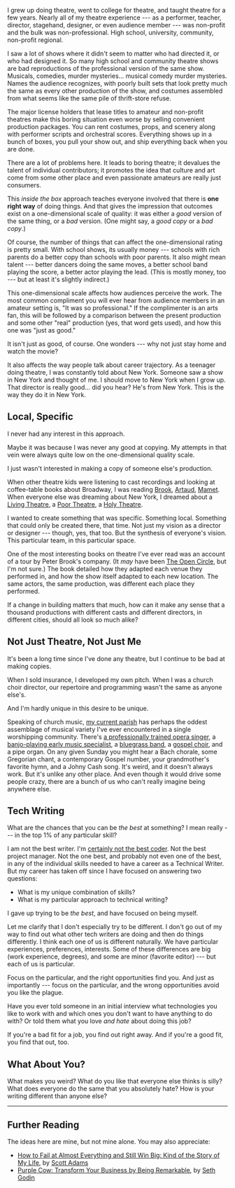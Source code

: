 <!--
.. title: It Should Matter That It's You
.. slug: it-should-matter-that-its-you
.. date: 2017-01-03 06:06:56 UTC-08:00
.. tags:
.. category:
.. link:
.. description:
.. type: text
-->

I grew up doing theatre, went to college for theatre, and taught theatre for a few years. Nearly all of my theatre experience --- as a performer, teacher, director, stagehand, designer, or even audience member --- was non-profit and the bulk was non-professional. High school, university, community, non-profit regional.

I saw a lot of shows where it didn't seem to matter who had directed it, or who had designed it. So many high school and community theatre shows are bad reproductions of the professional version of the same show. Musicals, comedies, murder mysteries... musical comedy murder mysteries. Names the audience recognizes, with poorly built sets that look pretty much the same as every other production of the show, and costumes assembled from what seems like the same pile of thrift-store refuse.

<!-- TEASER_END -->

The major license holders that lease titles to amateur and non-profit theatres make this boring situation even worse by selling convenient production packages. You can rent costumes, props, and scenery along with performer scripts and orchestral scores. Everything shows up in a bunch of boxes, you pull your show out, and ship everything back when you are done.

There are a lot of problems here. It leads to boring theatre; it devalues the talent of individual contributors; it promotes the idea that culture and art come from some other place and even passionate amateurs are really just consumers.

This _inside the box_ approach teaches everyone involved that there is **one right way** of doing things. And that gives the impression that outcomes exist on a one-dimensional scale of quality: it was either a _good_ version of the same thing, or a _bad_ version. (One might say, a _good copy_ or a _bad copy_.)

Of course, the number of things that can affect the one-dimensional rating is pretty small. With school shows, its usually money --- schools with rich parents do a better copy than schools with poor parents. It also might mean talent --- better dancers doing the same moves, a better school band playing the score, a better actor playing the lead. (This is mostly money, too --- but at least it's slightly indirect.)

This one-dimensional scale affects how audiences perceive the work. The most common compliment you will ever hear from audience members in an amateur setting is, "It was so professional." If the complimenter is an arts fan, this will be followed by a comparison between the present production and some other "real" production (yes, that word gets used), and how this one was "just as good."

It isn't just as good, of course. One wonders --- why not just stay home and watch the movie?

It also affects the way people talk about career trajectory. As a teenager doing theatre, I was constantly told about New York. Someone saw a show in New York and thought of me. I should move to New York when I grow up. That director is really good... did you hear? He's from New York. This is the way they do it in New York.

## Local, Specific

I never had any interest in this approach.

Maybe it was because I was never any good at copying. My attempts in that vein were always quite low on the one-dimensional quality scale.

I just wasn't interested in making a copy of someone else's production.

When other theatre kids were listening to cast recordings and looking at coffee-table books about Broadway, I was reading [Brook](http://amzn.to/2hNFHI3), [Artaud](http://amzn.to/2iv7VGq), [Mamet](http://amzn.to/2iEcDCq). When everyone else was dreaming about New York, I dreamed about a [Living Theatre](http://amzn.to/2j0y7WH), a [Poor Theatre](http://amzn.to/2hO8jz7), a [Holy Theatre](http://amzn.to/2hO886M).

I wanted to create something that was specific. Something local. Something that could only be created there, that time. Not just my vision as a director or designer --- though, yes, that too. But the synthesis of everyone's vision. This particular team, in this particular space.

One of the most interesting books on theatre I've ever read was an account of a tour by Peter Brook's company. (It _may_ have been [The Open Circle](http://amzn.to/2iEucSJ), but I'm not sure.) The book detailed how they adapted each venue they performed in, and how the show itself adapted to each new location. The same actors, the same production, was different each place they performed.

If a change in building matters that much, how can it make any sense that a thousand productions with different casts and different directors, in different cities, should all look so much alike?

## Not Just Theatre, Not Just Me

It's been a long time since I've done any theatre, but I continue to be bad at making copies.

When I sold insurance, I developed my own pitch. When I was a church choir director, our repertoire and programming wasn't the same as anyone else's.

And I'm hardly unique in this desire to be unique.

Speaking of church music, [my current parish](http://www.allsoulsparish.org/) has perhaps the oddest assemblage of musical variety I've ever encountered in a single worshipping community. There's [a professionally trained opera singer](https://www.classicalsinger.com/sites/showsite.php?pt=1&user_id=30842), a [banjo-playing early music specialist](http://anglobaptist.org/), a [bluegrass band](http://www.allsoulsparish.org/worship-music-and-the-arts/music/angel-band/), a [gospel choir](http://www.allsoulsparish.org/worship-music-and-the-arts/music/hearts-on-fire-gospel-choir/), and a pipe organ. On any given Sunday you might hear a Bach chorale, some Gregorian chant, a contemporary Gospel number, your grandmother's favorite hymn, and a Johny Cash song. It's weird, and it doesn't always work. But it's unlike any other place. And even though it would drive some people crazy, there are a bunch of us who can't really imagine being anywhere else.

## Tech Writing

What are the chances that you can be _the best_ at something? I mean really --- in the top 1% of any particular skill?

I am not the best writer. I'm [certainly not the best coder](http://hackwrite.com/posts/enough-to-be-dangerous/). Not the best project manager. Not the one best, and probably not even one of the best, in any of the individual skills needed to have a career as a Technical Writer. But my career has taken off since I have focused on answering two questions:

 - What is my unique combination of skills?
 - What is my particular approach to technical writing?

I gave up trying to be _the best_, and have focused on being myself.

Let me clarify that I don't especially try to be different. I don't go out of my way to find out what other tech writers are doing and then do things differently. I think each one of us is different naturally. We have particular experiences, preferences, interests. Some of these differences are big (work experience, degrees), and some are minor (favorite editor) --- but each of us is particular.

Focus on the particular, and the right opportunities find you. And just as importantly --- focus on the particular, and the wrong opportunities avoid you like the plague.

Have you ever told someone in an initial interview what technologies you like to work with and which ones you don't want to have anything to do with? Or told them what you love _and hate_ about doing this job?

If you're a bad fit for a job, you find out right away. And if you're a good fit, you find that out, too.

## What About You?

What makes you weird? What do you like that everyone else thinks is silly? What does everyone do the same that you absolutely hate? How is your writing different than anyone else?


------

## Further Reading

The ideas here are mine, but not mine alone. You may also appreciate:

 - [How to Fail at Almost Everything and Still Win Big: Kind of the Story of My Life](http://amzn.to/2hLSHc7), by [Scott Adams](http://blog.dilbert.com/)
 - [Purple Cow: Transform Your Business by Being Remarkable](http://amzn.to/2iLiMd7), by [Seth Godin](http://sethgodin.typepad.com/)
